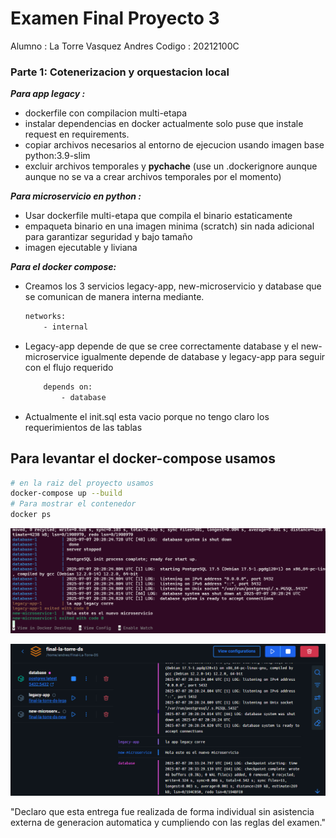 # Examen Final Proyecto 3 

Alumno : La Torre Vasquez Andres 
Codigo : 20212100C 

### Parte 1: Cotenerizacion y orquestacion local 

***Para app legacy :***
- dockerfile con compilacion multi-etapa
- instalar dependencias en docker actualmente solo puse que instale request en requirements.
- copiar archivos necesarios al entorno de ejecucion usando imagen base python:3.9-slim
- excluir archivos temporales y __pychache__ (use un .dockerignore aunque aunque no se va a crear archivos temporales por el momento)

***Para microservicio en python :***
- Usar dockerfile multi-etapa que compila el binario estaticamente
- empaqueta binario en una imagen minima (scratch) sin nada adicional para garantizar seguridad y bajo tamaño
- imagen ejecutable y liviana


***Para el docker compose:***

- Creamos los 3 servicios legacy-app, new-microservicio y database que se comunican de manera interna mediante.
    ```bash
    networks: 
        - internal 
    ```
- Legacy-app depende de que se cree correctamente database y el new-microservice igualmente depende de database y legacy-app para seguir con el flujo requerido
    ```bash 
        depends on:
            - database
    ```

- Actualmente el init.sql esta vacio porque no tengo claro los requerimientos de las tablas 

## Para levantar el docker-compose usamos 

```bash 
# en la raiz del proyecto usamos
docker-compose up --build
# Para mostrar el contenedor 
docker ps
```

![Texto alternativo](Image/image.png)

![Texto alternativo](Image/image2.png)

"Declaro que esta entrega fue realizada de forma individual sin asistencia externa de generacion automatica y cumpliendo con las reglas del examen."